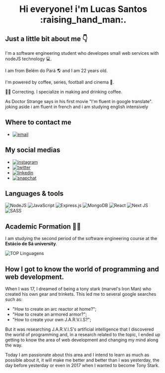 <h1 align="center"> Hi everyone! i'm Lucas Santos :raising_hand_man:. </h1>


## Just a little bit about me :point_down:
 I'm a software engineering student who developes small web services with nodeJS technology 	:computer:.
 
 
 I am from Belém do Pará :earth_americas: and I am 22 years old.
 
 
 I'm powered by coffee, series, football and cinema :battery:.
 
 
 :man_facepalming: Correcting. I specialize in making and drinking coffee.
 
 As Doctor Strange says in his first movie "I'm fluent in google translate". joking aside i am fluent in french and i am studying english intensively
 
 ## Where to contact me
 - [![email](https://img.shields.io/badge/Gmail-D14836?style=for-the-badge&logo=gmail&logoColor=white)](lucassantoswebdeveloper@gmail.com)
 
 ## My social medias
 - [![instagram](https://img.shields.io/badge/Instagram-E4405F?style=for-the-badge&logo=instagram&logoColor=white)]()
 - [![twitter](https://img.shields.io/badge/Twitter-1DA1F2?style=for-the-badge&logo=twitter&logoColor=white)](https://twitter.com/LucasCafezinho)
 - [![linkedin](https://img.shields.io/badge/LinkedIn-0077B5?style=for-the-badge&logo=linkedin&logoColor=white)](https://www.snapchat.com/add/lucas-cafezinho)
 - [![snapchat](https://img.shields.io/badge/Snapchat-FFFC00?style=for-the-badge&logo=snapchat&logoColor=white)]()

 
 ## Languages & tools
 ![NodeJS](https://img.shields.io/badge/node.js-6DA55F?style=for-the-badge&logo=node.js&logoColor=white)
 ![JavaScript](https://img.shields.io/badge/javascript-%23323330.svg?style=for-the-badge&logo=javascript&logoColor=%23F7DF1E)
 ![Express.js](https://img.shields.io/badge/express.js-%23404d59.svg?style=for-the-badge&logo=express&logoColor=%2361DAFB)
 ![MongoDB](https://img.shields.io/badge/MongoDB-%234ea94b.svg?style=for-the-badge&logo=mongodb&logoColor=white)
 ![React](https://img.shields.io/badge/react-%2320232a.svg?style=for-the-badge&logo=react&logoColor=%2361DAFB)
 ![Next JS](https://img.shields.io/badge/Next-black?style=for-the-badge&logo=next.js&logoColor=white)
 ![SASS](https://img.shields.io/badge/SASS-hotpink.svg?style=for-the-badge&logo=SASS&logoColor=white)
 
## Academic Formation :man_student:

I am studying the second period of the software engineering course at the **Estácio de Sá university**.

![TOP Linguagens](https://github-readme-stats.vercel.app/api/top-langs/?username=Lucas-Santos-Web-Developer&layout=compact&theme=dracula)



## How I got to know the world of programming and web development.
When I was 17, I dreamed of being a tony stark (marvel's Iron Man) who created his own gear and trinkets. This led me to several google searches such as:
- "How to create an arc reactor at home?";
- "How to create an armored armor?";
- "How to create your own J.A.R.V.I.S?";

But it was researching J.A.R.V.I.S's artificial intelligence that I discovered the world of programming and, in a research related to the topic, I ended up getting to know the area of web development and changing my mind along the way.

Today I am passionate about this area and I intend to learn as much as possible about it, it will make me better and better than I was yesterday, the day before yesterday or even in 2017 when I wanted to become Tony Stark.
